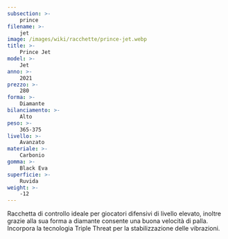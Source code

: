 ```yaml
---
subsection: >-
    prince
filename: >-
    jet
image: /images/wiki/racchette/prince-jet.webp
title: >-
    Prince Jet
model: >-
    Jet
anno: >-
    2021
prezzo: >-
    280
forma: >-
    Diamante
bilanciamento: >-
    Alto
peso: >-
    365-375
livello: >-
    Avanzato
materiale: >-
    Carbonio
gomma: >-
    Black Eva
superficie: >-
    Ruvida
weight: >-
    -12
---
```

Racchetta di controllo ideale per giocatori difensivi di livello elevato, inoltre grazie alla sua forma a diamante consente una buona velocità di palla. Incorpora la tecnologia Triple Threat per la stabilizzazione delle vibrazioni.